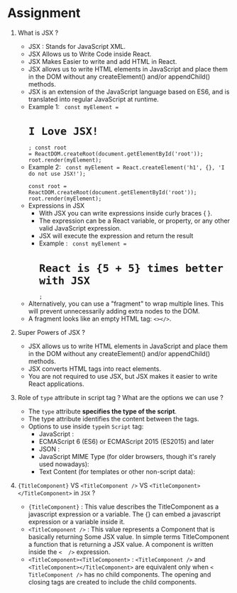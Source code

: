 # Assignment
1. What is JSX ?
    - JSX : Stands for JavaScript XML.
    - JSX Allows us to Write Code inside React.
    - JSX Makes Easier to write and add HTML in React.
    - JSX allows us to write HTML elements in JavaScript and place them in the DOM without any createElement()  and/or appendChild() 
    methods.
    - JSX is an extension of the JavaScript language based on ES6, and is translated into regular JavaScript at runtime.
    - Example 1:
       <code>
            const myElement = <h1>I Love JSX!</h1>;
            const root = ReactDOM.createRoot(document.getElementById('root'));
            root.render(myElement);
        </code>
    - Example 2:
        <code>
            const myElement = React.createElement('h1', {}, 'I do not use JSX!');   
            const root = ReactDOM.createRoot(document.getElementById('root'));
            root.render(myElement);
        </code>
    * Expressions in JSX
        - With JSX you can write expressions inside curly braces { }.
        - The expression can be a React variable, or property, or any other valid JavaScript expression.
        - JSX will execute the expression and return the result
        - Example :
            <code>
                const myElement = <h1>React is {5 + 5} times better with JSX</h1>;
            </code>
    - Alternatively, you can use a "fragment" to wrap multiple lines. This will prevent unnecessarily adding extra nodes to the DOM.
    - A fragment looks like an empty HTML tag: `<></>`.
2. Super Powers of JSX ?
    - JSX allows us to write HTML elements in JavaScript and place them in the DOM without any createElement() and/or appendChild() methods.
    - JSX converts HTML tags into react elements.
    - You are not required to use JSX, but JSX makes it easier to write React applications.

3. Role of `type` attribute in script tag ? What are the options we can use ?
    - The `type` attribute **specifies the type of the script**.
    - The type attribute identifies the content between the <script> and </script> tags.
    - Options to use inside `type`in `Script` tag:
        * JavaScript :
            <code><script type="text/javascript">...</script> </code>
        * ECMAScript 6 (ES6) or ECMAScript 2015 (ES2015) and later
            <code><script type="module">...</script></code>
        * JSON :
            <code><script type="application/json">...</script></code>
        * JavaScript MIME Type (for older browsers, though it's rarely used nowadays):
            <code><script type="application/javascript">...</script></code>
        * Text Content (for templates or other non-script data):
            <code><script type="text/plain">...</script></code>

4. `{TitleComponent}` VS `<TitleComponent />` VS `<TitleComponent></TitleComponent>` in `JSX` ?
    - `{TitleComponent}` : This value describes the TitleComponent as a javascript expression or a variable. The {} can embed a javascript expression or a variable inside it.
    - `<TitleComponent />` : This value represents a Component that is basically returning Some JSX value. In simple terms TitleComponent a function that is returning a JSX value. A component is written inside the `<  />` expression.
    - `<TitleComponent><TitleComponent>` : `<TitleComponent />` and `<TitleComponent></TitleComponent>` are equivalent only when `< TitleComponent />` has no child components. The opening and closing tags are created to include the child components.